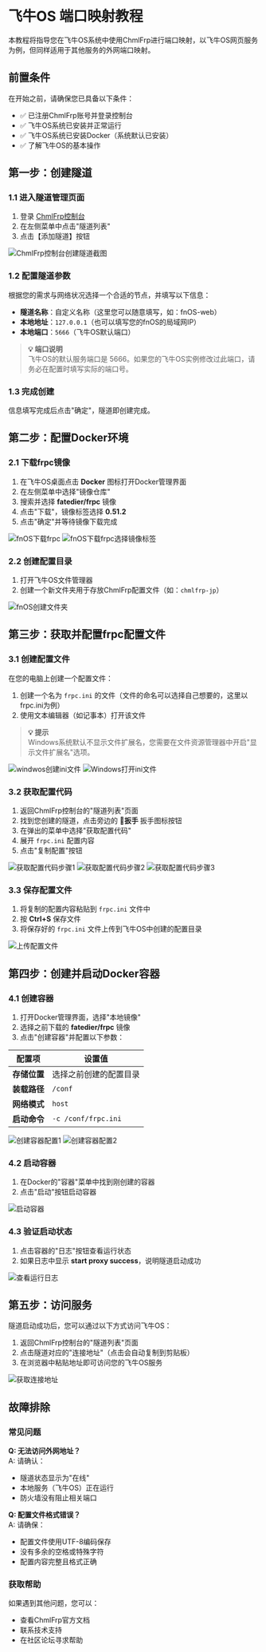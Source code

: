 # 飞牛OS 端口映射教程

本教程将指导您在飞牛OS系统中使用ChmlFrp进行端口映射，以飞牛OS网页服务为例，但同样适用于其他服务的外网端口映射。

## 前置条件

在开始之前，请确保您已具备以下条件：

- ✅ 已注册ChmlFrp账号并登录控制台
- ✅ 飞牛OS系统已安装并正常运行
- ✅ 飞牛OS系统已安装Docker（系统默认已安装）
- ✅ 了解飞牛OS的基本操作

## 第一步：创建隧道

### 1.1 进入隧道管理页面

1. 登录 [ChmlFrp控制台](https://panel.chmlfrp.cn)
2. 在左侧菜单中点击"隧道列表"
3. 点击【添加隧道】按钮

![ChmlFrp控制台创建隧道截图](./img/fnOS/1.webp)

### 1.2 配置隧道参数

根据您的需求与网络状况选择一个合适的节点，并填写以下信息：

- **隧道名称**：自定义名称（这里您可以随意填写，如：fnOS-web）
- **本地地址**：`127.0.0.1`（也可以填写您的fnOS的局域网IP）
- **本地端口**：`5666`（飞牛OS默认端口）

> **💡 端口说明**  
> 飞牛OS的默认服务端口是 5666。如果您的飞牛OS实例修改过此端口，请务必在配置时填写实际的端口号。

### 1.3 完成创建

信息填写完成后点击"确定"，隧道即创建完成。

## 第二步：配置Docker环境

### 2.1 下载frpc镜像

1. 在飞牛OS桌面点击 **Docker** 图标打开Docker管理界面
2. 在左侧菜单中选择"镜像仓库"
3. 搜索并选择 **fatedier/frpc** 镜像
4. 点击"下载"，镜像标签选择 **0.51.2**
5. 点击"确定"并等待镜像下载完成

![fnOS下载frpc](./img/fnOS/2.webp)
![fnOS下载frpc选择镜像标签](./img/fnOS/3.webp)

### 2.2 创建配置目录

1. 打开飞牛OS文件管理器
2. 创建一个新文件夹用于存放ChmlFrp配置文件（如：`chmlfrp-jp`）

![fnOS创建文件夹](./img/fnOS/4.webp)

## 第三步：获取并配置frpc配置文件

### 3.1 创建配置文件

在您的电脑上创建一个配置文件：

1. 创建一个名为 `frpc.ini` 的文件（文件的命名可以选择自己想要的，这里以frpc.ini为例）
2. 使用文本编辑器（如记事本）打开该文件

> **💡 提示**  
> Windows系统默认不显示文件扩展名，您需要在文件资源管理器中开启"显示文件扩展名"选项。

![windwos创建ini文件](./img/fnOS/5.webp)
![Windows打开ini文件](./img/fnOS/6.webp)

### 3.2 获取配置代码

1. 返回ChmlFrp控制台的"隧道列表"页面
2. 找到您创建的隧道，点击旁边的 **🔧扳手** 扳手图标按钮
3. 在弹出的菜单中选择"获取配置代码"
4. 展开 `frpc.ini` 配置内容
5. 点击"复制配置"按钮

![获取配置代码步骤1](./img/fnOS/7.webp)
![获取配置代码步骤2](./img/fnOS/8.webp)
![获取配置代码步骤3](./img/fnOS/9.webp)

### 3.3 保存配置文件

1. 将复制的配置内容粘贴到 `frpc.ini` 文件中
2. 按 **Ctrl+S** 保存文件
3. 将保存好的 `frpc.ini` 文件上传到飞牛OS中创建的配置目录

![上传配置文件](./img/fnOS/10.webp)

## 第四步：创建并启动Docker容器

### 4.1 创建容器

1. 打开Docker管理界面，选择"本地镜像"
2. 选择之前下载的 **fatedier/frpc** 镜像
3. 点击"创建容器"并配置以下参数：

| 配置项 | 设置值 |
|--------|--------|
| **存储位置** | 选择之前创建的配置目录 |
| **装载路径** | `/conf` |
| **网络模式** | `host` |
| **启动命令** | `-c /conf/frpc.ini` |

![创建容器配置1](./img/fnOS/11.webp)
![创建容器配置2](./img/fnOS/12.webp)

### 4.2 启动容器

1. 在Docker的"容器"菜单中找到刚创建的容器
2. 点击"启动"按钮启动容器

![启动容器](./img/fnOS/13.webp)

### 4.3 验证启动状态

1. 点击容器的"日志"按钮查看运行状态
2. 如果日志中显示 **start proxy success**，说明隧道启动成功

![查看运行日志](./img/fnOS/14.webp)

## 第五步：访问服务

隧道启动成功后，您可以通过以下方式访问飞牛OS：

1. 返回ChmlFrp控制台的"隧道列表"页面
2. 点击隧道对应的"连接地址"（点击会自动复制到剪贴板）
3. 在浏览器中粘贴地址即可访问您的飞牛OS服务

![获取连接地址](./img/fnOS/15.webp)

## 故障排除

### 常见问题

**Q: 无法访问外网地址？**  
A: 请确认：
- 隧道状态显示为"在线"
- 本地服务（飞牛OS）正在运行
- 防火墙没有阻止相关端口

**Q: 配置文件格式错误？**  
A: 请确保：
- 配置文件使用UTF-8编码保存
- 没有多余的空格或特殊字符
- 配置内容完整且格式正确

### 获取帮助

如果遇到其他问题，您可以：
- 查看ChmlFrp官方文档
- 联系技术支持
- 在社区论坛寻求帮助